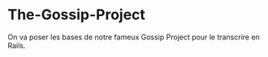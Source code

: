 # The-Gossip-Project
On va poser les bases de notre fameux Gossip Project pour le transcrire en Rails.

